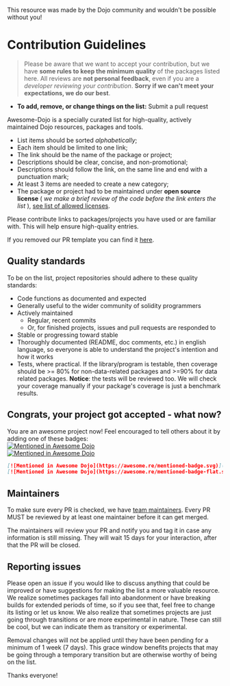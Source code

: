 This resource was made by the Dojo community and wouldn't be possible without you!

# Contribution Guidelines

> Please be aware that we want to accept your contribution, but we have **some rules to keep the minimum quality** of the packages listed here. All reviews are **not personal feedback**, even if you are a _developer reviewing your contribution_. **Sorry if we can't meet your expectations, we do our best**.

- **To add, remove, or change things on the list:** Submit a pull request

Awesome-Dojo is a specially curated list for high-quality, actively maintained Dojo resources, packages and tools.

- List items should be sorted *alphabetically*;
- Each item should be limited to one link;
- The link should be the name of the package or project;
- Descriptions should be clear, concise, and non-promotional;
- Descriptions should follow the link, on the same line and end with a punctuation mark;
- At least 3 items are needed to create a new category;
- The package or project had to be maintained under **open source license** ( *we make a brief review of the code before the link enters the list* ), [see list of allowed licenses](https://opensource.org/licenses/alphabetical).

Please contribute links to packages/projects you have used or are familiar with. This will help ensure high-quality entries.

If you removed our PR template you can find it [here](https://github.com/dojoengine/awesome-Dojo/blob/main/.github/PULL_REQUEST_TEMPLATE.md).


## Quality standards

To be on the list, project repositories should adhere to these quality standards:

- Code functions as documented and expected
- Generally useful to the wider community of solidity programmers
- Actively maintained
    - Regular, recent commits
    - Or, for finished projects, issues and pull requests are responded to
- Stable or progressing toward stable
- Thoroughly documented (README, doc comments, etc.) in english language, so everyone is able to understand the project's intention and how it works
- Tests, where practical. If the library/program is testable, then coverage should be >= 80% for non-data-related packages and >=90% for data related packages. **Notice**: the tests will be reviewed too. We will check your coverage manually if your package's coverage is just a benchmark results.

## Congrats, your project got accepted - what now?
You are an awesome project now! Feel encouraged to tell others about it by adding one of these badges:  
[![Mentioned in Awesome Dojo](https://awesome.re/mentioned-badge.svg)](https://github.com/dojoengine/awesome-Dojo)  
[![Mentioned in Awesome Dojo](https://awesome.re/mentioned-badge-flat.svg)](https://github.com/dojoengine/awesome-Dojo)

```md
[![Mentioned in Awesome Dojo](https://awesome.re/mentioned-badge.svg)](https://github.com/dojoengine/awesome-Dojo)  
[![Mentioned in Awesome Dojo](https://awesome.re/mentioned-badge-flat.svg)](https://github.com/dojoengine/awesome-Dojo)
```


## Maintainers

To make sure every PR is checked, we have [team maintainers](MAINTAINERS). Every PR MUST be reviewed by at least one maintainer before it can get merged.

The maintainers will review your PR and notify you and tag it in case any
information is still missing. They will wait 15 days for your interaction, after
that the PR will be closed.


## Reporting issues

Please open an issue if you would like to discuss anything that could be improved or have suggestions for making the list a more valuable resource. We realize sometimes packages fall into abandonment or have breaking builds for extended periods of time, so if you see that, feel free to change its listing or let us know. We also realize that sometimes projects are just going through transitions or are more experimental in nature. These can still be cool, but we can indicate them as transitory or experimental.

Removal changes will not be applied until they have been pending for a minimum of 1 week (7 days). This grace window benefits projects that may be going through a temporary transition but are otherwise worthy of being on the list.

Thanks everyone!